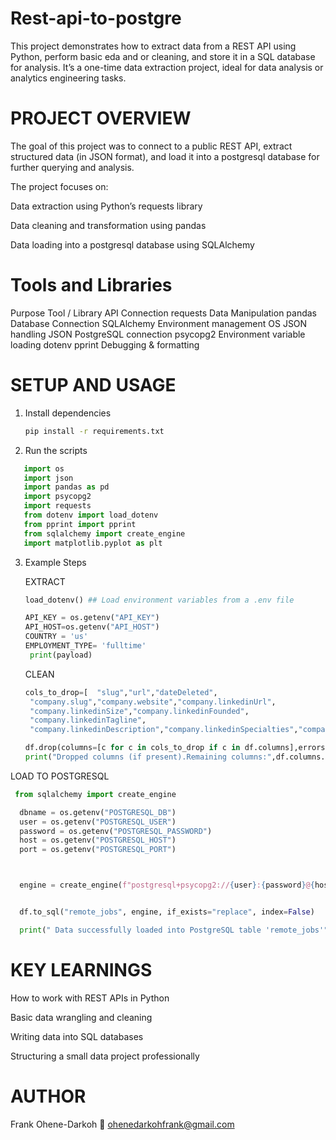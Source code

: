 # Rest-api-to-postgre
This project demonstrates how to extract data from a REST API using Python, perform basic eda and or cleaning, and store it in a SQL database for analysis.
It’s a one-time data extraction project, ideal for data analysis or analytics engineering tasks.



# PROJECT OVERVIEW

The goal of this project was to connect to a public REST API, extract structured data (in JSON format), and load it into a postgresql database for further querying and analysis.

The project focuses on:

Data extraction using Python’s requests library

Data cleaning and transformation using pandas

Data loading into a postgresql database using SQLAlchemy


# Tools and Libraries

Purpose	                   Tool / Library
API Connection	              requests
Data Manipulation   	         pandas
Database Connection	          SQLAlchemy
Environment management          OS
JSON handling                  JSON
PostgreSQL connection          psycopg2
Environment variable loading    dotenv
pprint                          Debugging & formatting


# SETUP AND USAGE
1. Install dependencies
   ```bash
   pip install -r requirements.txt

3. Run the scripts
```Python
   import os
   import json
   import pandas as pd
   import psycopg2
   import requests
   from dotenv import load_dotenv
   from pprint import pprint
   from sqlalchemy import create_engine
   import matplotlib.pyplot as plt
```


3. Example Steps
   
   EXTRACT
   ```Python
   load_dotenv() ## Load environment variables from a .env file
   ```
   
   ```Python
   API_KEY = os.getenv("API_KEY")
   API_HOST=os.getenv("API_HOST")
   COUNTRY = 'us'
   EMPLOYMENT_TYPE= 'fulltime'
    print(payload)
   ```


    CLEAN
   ```Python
   cols_to_drop=[  "slug","url","dateDeleted",
    "company.slug","company.website","company.linkedinUrl",
    "company.linkedinSize","company.linkedinFounded",
    "company.linkedinTagline",
    "company.linkedinDescription","company.linkedinSpecialties","company.linkedinLocations"]

   df.drop(columns=[c for c in cols_to_drop if c in df.columns],errors="ignore", inplace=True)
   print("Dropped columns (if present).Remaining columns:",df.columns.tolist())
   ```

  
  LOAD TO POSTGRESQL

 ```Python
  from sqlalchemy import create_engine

   dbname = os.getenv("POSTGRESQL_DB")
   user = os.getenv("POSTGRESQL_USER")
   password = os.getenv("POSTGRESQL_PASSWORD")
   host = os.getenv("POSTGRESQL_HOST")
   port = os.getenv("POSTGRESQL_PORT")



   engine = create_engine(f"postgresql+psycopg2://{user}:{password}@{host}:{port}/{dbname}")


   df.to_sql("remote_jobs", engine, if_exists="replace", index=False)

   print(" Data successfully loaded into PostgreSQL table 'remote_jobs'")

 ````

# KEY LEARNINGS

How to work with REST APIs in Python

Basic data wrangling and cleaning

Writing data into SQL databases

Structuring a small data project professionally


# AUTHOR

Frank Ohene-Darkoh
📧 ohenedarkohfrank@gmail.com




